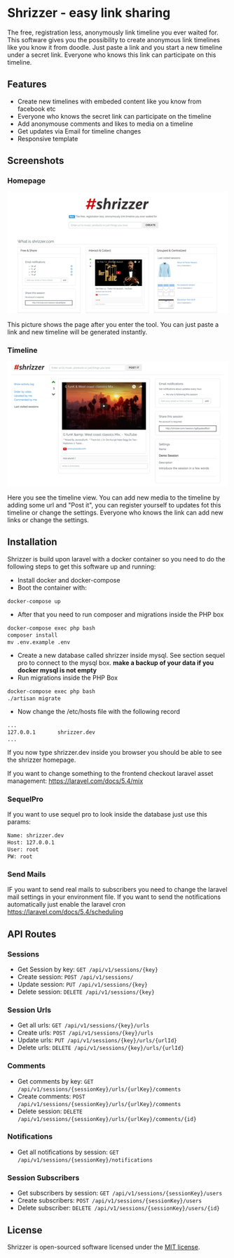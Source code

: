 # Shrizzer - easy link sharing

The free, registration less, anonymously link timeline you ever waited for. This software gives you the possibility to create anonymous link timelines like you know it from doodle. Just paste a link and you start a new timeline under a secret link. Everyone who knows this link can participate on
this timeline. 

## Features

- Create new timelines with embeded content like you know from facebook etc
- Everyone who knows the secret link can participate on the timeline
- Add anonymouse comments and likes to media on a timeline
- Get updates via Email for timeline changes
- Responsive template

## Screenshots

### Homepage

![Homepage](/screenshots/homepage.png)

This picture shows the page after you enter the tool. You can just paste a link and new timeline will be generated instantly.

### Timeline 

![Timeline](/screenshots/timeline.png)

Here you see the timeline view. You can add new media to the timeline by adding some url and "Post it", you can register yourself to updates fot this timeline or change the settings. Everyone who knows the link can add new links or change the settings.

## Installation

Shrizzer is build upon laravel with a docker container so you need to do the following steps to get this software up and running:

- Install docker and docker-compose
- Boot the container with: 
```
docker-compose up
```
- After that you need to run composer and migrations inside the PHP box
```
docker-compose exec php bash
composer install
mv .env.example .env
```
- Create a new database called shrizzer inside mysql. See section sequel pro to connect to the mysql box. **make a backup of your data if you docker mysql is not empty**
- Run migrations inside the PHP Box
```
docker-compose exec php bash
./artisan migrate
```
- Now change the /etc/hosts file with the following record
```
...
127.0.0.1       shrizzer.dev
...
```

If you now type shrizzer.dev inside you browser you should be able to see the shrizzer homepage.

If you want to change something to the frontend checkout laravel asset management: https://laravel.com/docs/5.4/mix

### SequelPro

If you want to use sequel pro to look inside the database just use this params:

```
Name: shrizzer.dev
Host: 127.0.0.1
User: root
PW: root
``` 

### Send Mails

IF you want to send real mails to subscribers you need to change the laravel mail settings in your environment file.
If you want to send the notifications automatically just enable the laravel cron https://laravel.com/docs/5.4/scheduling

## API Routes

### Sessions

* Get Session by key: `GET /api/v1/sessions/{key}`
* Create session: `POST /api/v1/sessions/`
* Update session: `PUT /api/v1/sessions/{key}`
* Delete session: `DELETE /api/v1/sessions/{key}`

### Session Urls

* Get all urls: `GET /api/v1/sessions/{key}/urls`
* Create urls: `POST /api/v1/sessions/{key}/urls`
* Update urls: `PUT /api/v1/sessions/{key}/urls/{urlId}`
* Delete urls: `DELETE /api/v1/sessions/{key}/urls/{urlId}`

### Comments

* Get comments by key: `GET /api/v1/sessions/{sessionKey}/urls/{urlKey}/comments`
* Create comments: `POST /api/v1/sessions/{sessionKey}/urls/{urlKey}/comments`
* Delete session: `DELETE /api/v1/sessions/{sessionKey}/urls/{urlKey}/comments/{id}`

### Notifications

* Get all notifications by session: `GET /api/v1/sessions/{sessionKey}/notifications`

### Session Subscribers

* Get subscribers by session: `GET /api/v1/sessions/{sessionKey}/users`
* Create subscribers: `POST /api/v1/sessions/{sessionKey}/users`
* Delete subscriber: `DELETE /api/v1/sessions/{sessionKey}/users/{id}`

## License

Shrizzer is open-sourced software licensed under the [MIT license](http://opensource.org/licenses/MIT).
